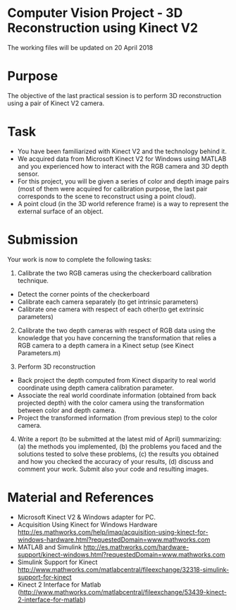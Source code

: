 # Computer Vision Project - 3D Reconstruction using Kinect V2 
The working files will be updated on 20 April 2018

# Purpose
The objective of the last practical session is to perform 3D reconstruction using a pair of Kinect V2 camera.

# Task
* You have been familiarized with Kinect V2 and the technology behind it.
* We acquired data from Microsoft Kinect V2 for Windows using MATLAB and you experienced how to interact with the RGB camera and 3D depth sensor.
* For this project, you will be given a series of color and depth image pairs (most of them were acquired for calibration purpose, the last pair corresponds to the scene to reconstruct using a point cloud).
* A point cloud (in the 3D world reference frame) is a way to represent the external surface of an object.

# Submission
Your work is now to complete the following tasks:
1. Calibrate the two RGB cameras using the checkerboard calibration technique.
* Detect the corner points of the checkerboard
* Calibrate each camera separately (to get intrinsic parameters)
* Calibrate one camera with respect of each other(to get extrinsic parameters)

2. Calibrate the two depth cameras with respect of RGB data using the knowledge that you have concerning the transformation that relies a RGB camera to a depth camera in a Kinect setup (see Kinect Parameters.m)

3.	Perform 3D reconstruction
* Back project the depth computed from Kinect disparity to real world coordinate using depth camera calibration parameter. 
* Associate the real world coordinate information (obtained from back projected depth) with the color camera using the transformation between color and depth camera. 
* Project the transformed information (from previous step) to the color camera.

4.	Write a report (to be submitted at the latest mid of April) summarizing: (a) the methods you implemented, (b) the problems you faced and the solutions tested to solve these problems, (c) the results you obtained and how you checked the accuracy of your results, (d) discuss and comment your work. Submit also your code and resulting images.

# Material and References 
* Microsoft Kinect V2 & Windows adapter for PC. 
* Acquisition Using Kinect for Windows Hardware http://es.mathworks.com/help/imaq/acquisition-using-kinect-for-windows-hardware.html?requestedDomain=www.mathworks.com 
* MATLAB and Simulink http://es.mathworks.com/hardware-support/kinect-windows.html?requestedDomain=www.mathworks.com
* Simulink Support for Kinect http://www.mathworks.com/matlabcentral/fileexchange/32318-simulink-support-for-kinect 
* Kinect 2 Interface for Matlab (http://www.mathworks.com/matlabcentral/fileexchange/53439-kinect-2-interface-for-matlab) 






